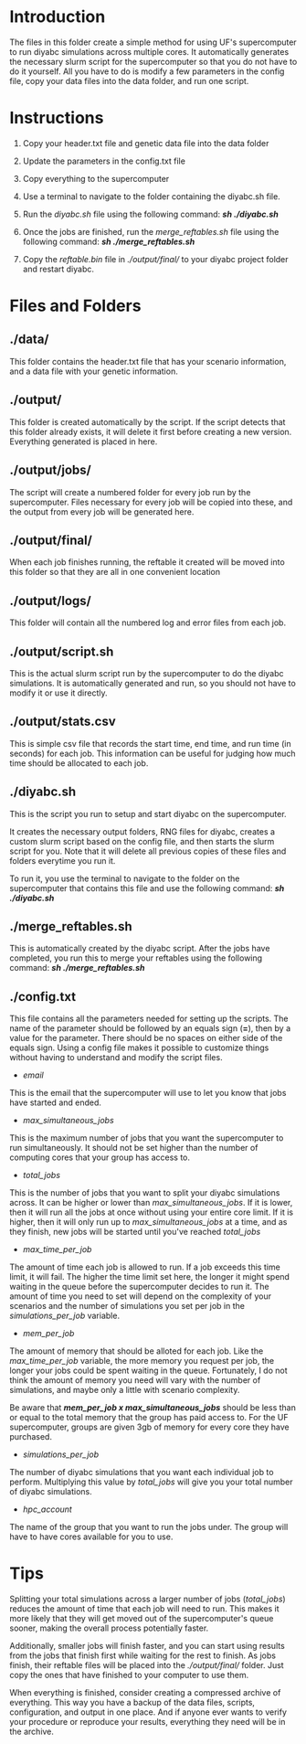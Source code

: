 # Introduction

The files in this folder create a simple method for using UF's supercomputer to run diyabc simulations across multiple cores. It automatically generates the necessary slurm script for the supercomputer so that you do not have to do it yourself. All you have to do is modify a few parameters in the config file, copy your data files into the data folder, and run one script.

# Instructions

1. Copy your header.txt file and genetic data file into the data folder

2. Update the parameters in the config.txt file

3. Copy everything to the supercomputer

4. Use a terminal to navigate to the folder containing the diyabc.sh file.

5. Run the *diyabc.sh* file using the following command: ***sh ./diyabc.sh***

6. Once the jobs are finished, run the *merge_reftables.sh* file using the following command: ***sh ./merge_reftables.sh***

7. Copy the *reftable.bin* file in *./output/final/* to your diyabc project folder and restart diyabc.

# Files and Folders

## ./data/

This folder contains the header.txt file that has your scenario information, and a data file with your genetic information.

## ./output/

This folder is created automatically by the script. If the script detects that this folder already exists, it will delete it first before creating a new version. Everything generated is placed in here.

## ./output/jobs/

The script will create a numbered folder for every job run by the supercomputer. Files necessary for every job will be copied into these, and the output from every job will be generated here.

## ./output/final/

When each job finishes running, the reftable it created will be moved into this folder so that they are all in one convenient location

## ./output/logs/

This folder will contain all the numbered log and error files from each job.

## ./output/script.sh

This is the actual slurm script run by the supercomputer to do the diyabc simulations. It is automatically generated and run, so you should not have to modify it or use it directly.

## ./output/stats.csv

This is simple csv file that records the start time, end time, and run time (in seconds) for each job. This information can be useful for judging how much time should be allocated to each job.

## ./diyabc.sh

This is the script you run to setup and start diyabc on the supercomputer.

It creates the necessary output folders, RNG files for diyabc, creates a custom slurm script based on the config file, and then starts the slurm script for you. Note that it will delete all previous copies of these files and folders everytime you run it.

To run it, you use the terminal to navigate to the folder on the supercomputer that contains this file and use the following command: ***sh ./diyabc.sh***

## ./merge_reftables.sh

This is automatically created by the diyabc script. After the jobs have completed, you run this to merge your reftables using the following command: ***sh ./merge_reftables.sh***

## ./config.txt

This file contains all the parameters needed for setting up the scripts. The name of the parameter should be followed by an equals sign (**=**), then by a value for the parameter. There should be no spaces on either side of the equals sign. Using a config file makes it possible to customize things without having to understand and modify the script files.

* *email*

 This is the email that the supercomputer will use to let you know that jobs have started and ended.

* *max_simultaneous_jobs*

 This is the maximum number of jobs that you want the supercomputer to run simultaneously. It should not be set higher than the number of computing cores that your group has access to.

* *total_jobs*

 This is the number of jobs that you want to split your diyabc simulations across. It can be higher or lower than *max_simultaneous_jobs*. If it is lower, then it will run all the jobs at once without using your entire core limit. If it is higher, then it will only run up to *max_simultaneous_jobs* at a time, and as they finish, new jobs will be started until you've reached *total_jobs*

* *max_time_per_job*

 The amount of time each job is allowed to run. If a job exceeds this time limit, it will fail. The higher the time limit set here, the longer it might spend waiting in the queue before the supercomputer decides to run it. The amount of time you need to set will depend on the complexity of your scenarios and the number of simulations you set per job in the *simulations_per_job* variable.

* *mem_per_job*

 The amount of memory that should be alloted for each job. Like the *max_time_per_job* variable, the more memory you request per job, the longer your jobs could be spent waiting in the queue. Fortunately, I do not think the amount of memory you need will vary with the number of simulations, and maybe only a little with scenario complexity.

 Be aware that ***mem_per_job x max_simultaneous_jobs*** should be less than or equal to the total memory that the group has paid access to. For the UF supercomputer, groups are given 3gb of memory for every core they have purchased.

* *simulations_per_job*

 The number of diyabc simulations that you want each individual job to perform. Multiplying this value by *total_jobs* will give you your total number of diyabc simulations.

* *hpc_account*

 The name of the group that you want to run the jobs under. The group will have to have cores available for you to use.

# Tips

Splitting your total simulations across a larger number of jobs (*total_jobs*) reduces the amount of time that each job will need to run. This makes it more likely that they will get moved out of the supercomputer's queue sooner, making the overall process potentially faster.

Additionally, smaller jobs will finish faster, and you can start using results from the jobs that finish first while waiting for the rest to finish. As jobs finish, their reftable files will be placed into the *./output/final/* folder. Just copy the ones that have finished to your computer to use them.

When everything is finished, consider creating a compressed archive of everything. This way you have a backup of the data files, scripts, configuration, and output in one place. And if anyone ever wants to verify your procedure or reproduce your results, everything they need will be in the archive.


[//]: # (Convert to pdf: pandoc readme.md -o readme.pdf -V geometry:margin=1in)
